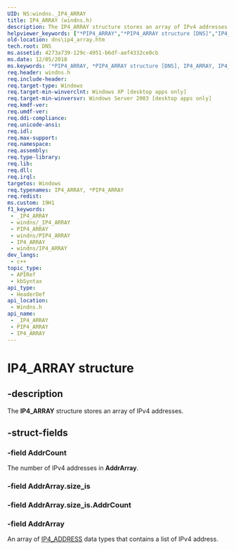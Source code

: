 ```yaml
---
UID: NS:windns._IP4_ARRAY
title: IP4_ARRAY (windns.h)
description: The IP4_ARRAY structure stores an array of IPv4 addresses.
helpviewer_keywords: ["*PIP4_ARRAY","*PIP4_ARRAY structure [DNS]","IP4_ARRAY","IP4_ARRAY structure [DNS]","dns.ip4_array","windns/*PIP4_ARRAY","windns/IP4_ARRAY"]
old-location: dns\ip4_array.htm
tech.root: DNS
ms.assetid: 4273a739-129c-4951-b6df-aef4332ce0cb
ms.date: 12/05/2018
ms.keywords: '*PIP4_ARRAY, *PIP4_ARRAY structure [DNS], IP4_ARRAY, IP4_ARRAY structure [DNS], dns.ip4_array, windns/*PIP4_ARRAY, windns/IP4_ARRAY'
req.header: windns.h
req.include-header: 
req.target-type: Windows
req.target-min-winverclnt: Windows XP [desktop apps only]
req.target-min-winversvr: Windows Server 2003 [desktop apps only]
req.kmdf-ver: 
req.umdf-ver: 
req.ddi-compliance: 
req.unicode-ansi: 
req.idl: 
req.max-support: 
req.namespace: 
req.assembly: 
req.type-library: 
req.lib: 
req.dll: 
req.irql: 
targetos: Windows
req.typenames: IP4_ARRAY, *PIP4_ARRAY
req.redist: 
ms.custom: 19H1
f1_keywords:
 - _IP4_ARRAY
 - windns/_IP4_ARRAY
 - PIP4_ARRAY
 - windns/PIP4_ARRAY
 - IP4_ARRAY
 - windns/IP4_ARRAY
dev_langs:
 - c++
topic_type:
 - APIRef
 - kbSyntax
api_type:
 - HeaderDef
api_location:
 - Windns.h
api_name:
 - _IP4_ARRAY
 - PIP4_ARRAY
 - IP4_ARRAY
---
```


# IP4_ARRAY structure


## -description

The <b>IP4_ARRAY</b> structure stores an array of IPv4 addresses.

## -struct-fields

### -field AddrCount

The number of IPv4 addresses in <b>AddrArray</b>.

### -field AddrArray.size_is

### -field AddrArray.size_is.AddrCount

### -field AddrArray

An array of <a href="/windows/desktop/DNS/dns-data-types">IP4_ADDRESS</a> data types that contains a list of IPv4 address.

